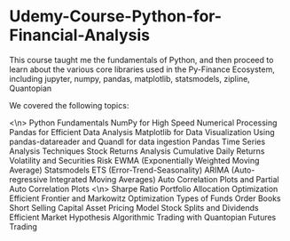 # Udemy-Course-Python-for-Financial-Analysis
This course taught me the fundamentals of Python, and then proceed to learn about the various core libraries used in the Py-Finance Ecosystem, including jupyter, numpy, pandas, matplotlib, statsmodels, zipline, Quantopian



We covered the following topics:

<\n> Python Fundamentals
NumPy for High Speed Numerical Processing
Pandas for Efficient Data Analysis
Matplotlib for Data Visualization
Using pandas-datareader and Quandl for data ingestion
Pandas Time Series Analysis Techniques
Stock Returns Analysis
Cumulative Daily Returns
Volatility and Securities Risk
EWMA (Exponentially Weighted Moving Average)
Statsmodels
ETS (Error-Trend-Seasonality)
ARIMA (Auto-regressive Integrated Moving Averages)
Auto Correlation Plots and Partial Auto Correlation Plots
<\n> Sharpe Ratio
Portfolio Allocation Optimization 
Efficient Frontier and Markowitz Optimization
Types of Funds
Order Books
Short Selling
Capital Asset Pricing Model
Stock Splits and Dividends
Efficient Market Hypothesis
Algorithmic Trading with Quantopian
Futures Trading
